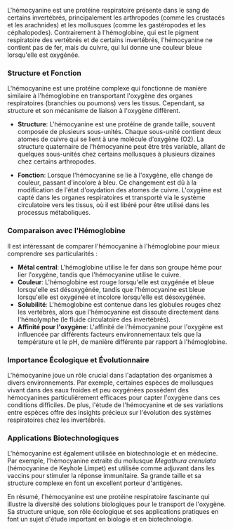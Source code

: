 L'hémocyanine est une protéine respiratoire présente dans le sang de certains invertébrés, principalement les arthropodes (comme les crustacés et les arachnides) et les mollusques (comme les gastéropodes et les céphalopodes). Contrairement à l'hémoglobine, qui est le pigment respiratoire des vertébrés et de certains invertébrés, l'hémocyanine ne contient pas de fer, mais du cuivre, qui lui donne une couleur bleue lorsqu'elle est oxygénée.

### Structure et Fonction

L'hémocyanine est une protéine complexe qui fonctionne de manière similaire à l'hémoglobine en transportant l'oxygène des organes respiratoires (branchies ou poumons) vers les tissus. Cependant, sa structure et son mécanisme de liaison à l'oxygène diffèrent. 

- **Structure**: L'hémocyanine est une protéine de grande taille, souvent composée de plusieurs sous-unités. Chaque sous-unité contient deux atomes de cuivre qui se lient à une molécule d'oxygène (O2). La structure quaternaire de l'hémocyanine peut être très variable, allant de quelques sous-unités chez certains mollusques à plusieurs dizaines chez certains arthropodes.
  
- **Fonction**: Lorsque l'hémocyanine se lie à l'oxygène, elle change de couleur, passant d'incolore à bleu. Ce changement est dû à la modification de l'état d'oxydation des atomes de cuivre. L'oxygène est capté dans les organes respiratoires et transporté via le système circulatoire vers les tissus, où il est libéré pour être utilisé dans les processus métaboliques.

### Comparaison avec l'Hémoglobine

Il est intéressant de comparer l'hémocyanine à l'hémoglobine pour mieux comprendre ses particularités :

- **Métal central**: L'hémoglobine utilise le fer dans son groupe hème pour lier l'oxygène, tandis que l'hémocyanine utilise le cuivre.
- **Couleur**: L'hémoglobine est rouge lorsqu'elle est oxygénée et bleue lorsqu'elle est désoxygénée, tandis que l'hémocyanine est bleue lorsqu'elle est oxygénée et incolore lorsqu'elle est désoxygénée.
- **Solubilité**: L'hémoglobine est contenue dans les globules rouges chez les vertébrés, alors que l'hémocyanine est dissoute directement dans l'hémolymphe (le fluide circulatoire des invertébrés).
- **Affinité pour l'oxygène**: L'affinité de l'hémocyanine pour l'oxygène est influencée par différents facteurs environnementaux tels que la température et le pH, de manière différente par rapport à l'hémoglobine.

### Importance Écologique et Évolutionnaire

L'hémocyanine joue un rôle crucial dans l'adaptation des organismes à divers environnements. Par exemple, certaines espèces de mollusques vivant dans des eaux froides et peu oxygénées possèdent des hémocyanines particulièrement efficaces pour capter l'oxygène dans ces conditions difficiles. De plus, l'étude de l'hémocyanine et de ses variations entre espèces offre des insights précieux sur l'évolution des systèmes respiratoires chez les invertébrés.

### Applications Biotechnologiques

L'hémocyanine est également utilisée en biotechnologie et en médecine. Par exemple, l'hémocyanine extraite du mollusque *Megathura crenulata* (hémocyanine de Keyhole Limpet) est utilisée comme adjuvant dans les vaccins pour stimuler la réponse immunitaire. Sa grande taille et sa structure complexe en font un excellent porteur d'antigènes.

En résumé, l'hémocyanine est une protéine respiratoire fascinante qui illustre la diversité des solutions biologiques pour le transport de l'oxygène. Sa structure unique, son rôle écologique et ses applications pratiques en font un sujet d'étude important en biologie et en biotechnologie.